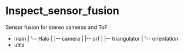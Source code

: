 Inspect_sensor_fusion
=====================

Sensor fusion for stereo cameras and ToF

- main
   |
   '-- Halo
        |
        |-- camera
        |
        |-- orf
        |
        |-- triangulator
        |
        '-- orientation
- utils